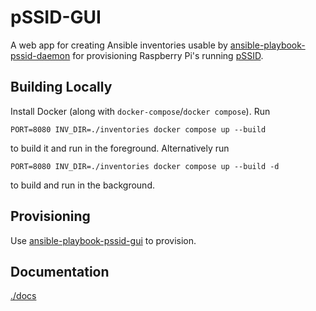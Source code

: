 # pSSID-GUI

A web app for creating Ansible inventories usable by [ansible-playbook-pssid-daemon](https://github.com/UMNET-perfSONAR/ansible-playbook-pssid-daemon) for provisioning Raspberry Pi's running [pSSID](https://github.com/UMNET-perfSONAR/pSSID).

## Building Locally

Install Docker (along with `docker-compose`/`docker compose`). Run

```
PORT=8080 INV_DIR=./inventories docker compose up --build
```

to build it and run in the foreground. Alternatively run

```
PORT=8080 INV_DIR=./inventories docker compose up --build -d
```

to build and run in the background.

## Provisioning

Use [ansible-playbook-pssid-gui](https://github.com/UMNET-perfSONAR/ansible-playbook-pssid-gui) to provision.

## Documentation

[./docs](./docs)
